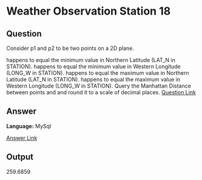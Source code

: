 # Weather Observation Station 18


## Question
Consider p1 and p2 to be two points on a 2D plane.

 happens to equal the minimum value in Northern Latitude (LAT_N in STATION).
 happens to equal the minimum value in Western Longitude (LONG_W in STATION).
 happens to equal the maximum value in Northern Latitude (LAT_N in STATION).
 happens to equal the maximum value in Western Longitude (LONG_W in STATION).
Query the Manhattan Distance between points  and  and round it to a scale of  decimal places. [Question Link](https://www.hackerrank.com/challenges/weather-observation-station-18/problem)

## Answer
**Language:** MySql

[Answer Link](https://github.com/ShravaniVoddula/SQL/blob/main/HackerRank/Medium/Weather%20Observation%20Station%2018/Weather%20Observation%20Station%2018.sql)

## Output
259.6859
